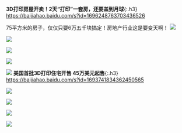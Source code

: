 ```note
```
**3D打印房屋开卖！2天“打印”一套房，还要盖到月球**{:.h3}<br>
<https://baijiahao.baidu.com/s?id=1696248763703436526>

75平方米的房子，仅仅只要6万五千块搞定！房地产行业这是要变天啊！
![](http://pic.rmb.bdstatic.com/bjh/down/e74dea2bdbecc31d45d9ce217df485ef.gif)

![](http://pics2.baidu.com/feed/7c1ed21b0ef41bd5eed7c8d67ed7cfc339db3d24.jpeg?token=8694b76285a32f205fd485b8063af2f0)

![](http://pics3.baidu.com/feed/d50735fae6cd7b891242da5f3a290cafd8330ed1.png?token=088b418497999771237a19d54a0263a7)

![](http://pic.rmb.bdstatic.com/bjh/down/ebb32bbc8261b1a12d5852313a12a83d.gif)

![](http://pics2.baidu.com/feed/c2cec3fdfc039245169c46b7aa99eaca7d1e2576.jpeg?token=b65a6727e432b165b73c364f89632900)
**美国首批3D打印住宅开售 45万美元起售**{:.h3}<br>
<https://baijiahao.baidu.com/s?id=1693741834362450565>

![](http://pics4.baidu.com/feed/d50735fae6cd7b89cc6a50ac064b68afd9330e15.png?token=bc86166599ded333a878f2715731f597)

<img src="http://pics4.baidu.com/feed/d50735fae6cd7b89cc6a50ac064b68afd9330e15.png?token=bc86166599ded333a878f2715731f597">

![](
  http://pics4.baidu.com/feed/d50735fae6cd7b89cc6a50ac064b68afd9330e15.png?token=bc86166599ded333a878f2715731f597
  )

<img src="
http://pics4.baidu.com/feed/d50735fae6cd7b89cc6a50ac064b68afd9330e15.png?token=bc86166599ded333a878f2715731f597
">
